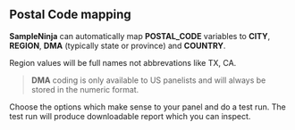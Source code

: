 ## Postal Code mapping

**SampleNinja** can automatically map **POSTAL_CODE** variables to **CITY**, **REGION**, **DMA** (typically state or province) and **COUNTRY**.

Region values will be full names not abbrevations like TX, CA.

> **DMA** coding is only available to US panelists and will always be stored in the numeric format.

Choose the options which make sense to your panel and do a test run. The test run will produce downloadable report which you can inspect.
